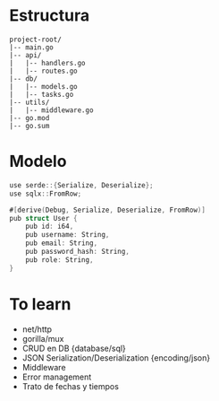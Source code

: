 # Estructura

```
project-root/
|-- main.go
|-- api/
|   |-- handlers.go
|   |-- routes.go
|-- db/
|   |-- models.go
|   |-- tasks.go
|-- utils/
|   |-- middleware.go
|-- go.mod
|-- go.sum
```
# Modelo
```go
use serde::{Serialize, Deserialize};
use sqlx::FromRow;

#[derive(Debug, Serialize, Deserialize, FromRow)]
pub struct User {
    pub id: i64,
    pub username: String,
    pub email: String,
    pub password_hash: String,
    pub role: String,
}
```
# To learn
- net/http
- gorilla/mux
- CRUD en DB {database/sql}
- JSON Serialization/Deserialization {encoding/json}
- Middleware
- Error management
- Trato de fechas y tiempos
